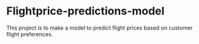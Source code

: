 # Flightprice-predictions-model
This project is to make a model to predict flight prices based on customer flight preferences.

